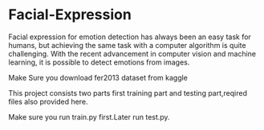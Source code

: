 # Facial-Expression

Facial expression for emotion detection has always been an easy task for humans, but achieving the same task with a computer algorithm is quite challenging. With the recent advancement in computer vision and machine learning, it is possible to detect emotions from images.


Make Sure you download fer2013 dataset from kaggle 


 This project consists two parts  first training part and testing part,reqired files also provided here.
 
  Make sure you run train.py first.Later run test.py.
 
